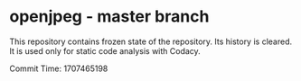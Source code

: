 # openjpeg - master branch

This repository contains frozen state of the repository.
Its history is cleared. It is used only for static code
analysis with Codacy.

Commit Time: 1707465198